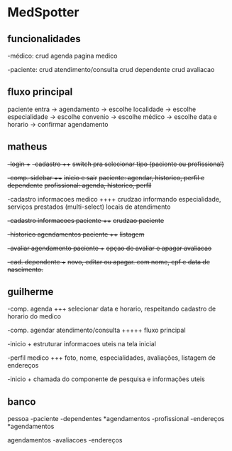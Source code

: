 # MedSpotter

## funcionalidades

-médico:
crud agenda
pagina medico

-paciente:
crud atendimento/consulta
crud dependente
crud avaliacao

## fluxo principal

paciente entra -> agendamento -> escolhe localidade -> escolhe especialidade -> escolhe convenio -> escolhe médico -> escolhe data e horario -> confirmar agendamento

## matheus

~~-login +~~
~~-cadastro ++~~
~~switch pra selecionar tipo (paciente ou profissional)~~

~~-comp. sidebar ++~~
~~inicio e sair~~
~~paciente: agendar, historico, perfil e dependente~~
~~profissional: agenda, historico, perfil~~

-cadastro informacoes medico ++++
crudzao informando especialidade, serviços prestados (multi-select)
locais de atendimento

~~-cadastro informacoes paciente ++~~
~~crudzao paciente~~

~~-historico agendamentos paciente ++~~
~~listagem~~

~~-avaliar agendamento paciente +~~
~~opçao de avaliar e apagar avaliacao~~

~~-cad. dependente +~~
~~novo, editar ou apagar. com nome, cpf e data de nascimento.~~

## guilherme

-comp. agenda +++
selecionar data e horario, respeitando cadastro de horario do medico

-comp. agendar atendimento/consulta +++++
fluxo principal

-inicio +
estruturar informacoes uteis na tela inicial

-perfil medico +++
foto, nome, especialidades, avaliações, listagem de endereços

-inicio +
chamada do componente de pesquisa e informações uteis

## banco

pessoa
-paciente
-dependentes
*agendamentos
-profissional
-endereços
*agendamentos

agendamentos
-avaliacoes
-endereços
